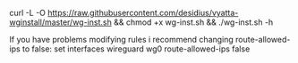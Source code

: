 curl -L -O https://raw.githubusercontent.com/desidius/vyatta-wginstall/master/wg-inst.sh &&
chmod +x wg-inst.sh &&
./wg-inst.sh -h

If you have problems modifying rules i recommend changing route-allowed-ips to false:
set interfaces wireguard wg0 route-allowed-ips false